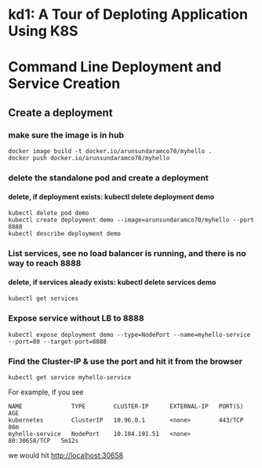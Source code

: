 # kd1: A Tour of Deploting Application Using K8S

# Command Line Deployment and Service Creation
## Create a deployment

### make sure the image is in hub
```
docker image build -t docker.io/arunsundaramco70/myhello .
docker push docker.io/arunsundaramco70/myhello
```

### delete the standalone pod and create a deployment
#### delete, if deployment exists:  kubectl delete deployment demo 
```
kubectl delete pod demo
kubectl create deployment demo --image=arunsundaramco70/myhello --port 8888
kubectl describe deployment demo
```

### List services, see no load balancer is running, and there is no way to reach 8888
#### delete, if services aleady exists: kubectl delete services demo
```
kubectl get services
```


### Expose service without LB to 8888
```
kubectl expose deployment demo --type=NodePort --name=myhello-service --port=80 --target-port=8888
```

### Find the Cluster-IP & use the port and hit it from the browser 
```
kubectl get service myhello-service
```
For example, if you see
```
NAME              TYPE        CLUSTER-IP      EXTERNAL-IP   PORT(S)        AGE
kubernetes        ClusterIP   10.96.0.1       <none>        443/TCP        86m
myhello-service   NodePort    10.104.191.51   <none>        80:30658/TCP   5m12s
```
we would hit <http://localhost:30658>
